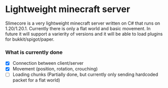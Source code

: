 # Lightweight minecraft server
Slimecore is a very lightweight minecraft server written on C# that runs on 1.20/1.20.1. Currently there is only a flat world and basic movement. In future it will support a varierity of versions and it will be able to load plugins for bukkit/spigot/paper.


### What is currently done
- [x] Connection between client/server
- [x] Movement (position, rotation, crouching)
- [ ] Loading chunks (Partially done, but currently only sending hardcoded packet for a flat world)
